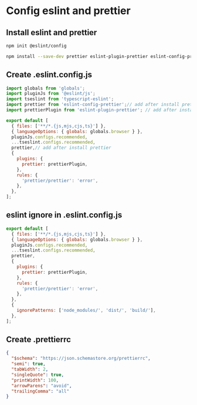# Config eslint and prettier

## Install eslint and prettier

```bash	
npm init @eslint/config
```

```bash
npm install --save-dev prettier eslint-plugin-prettier eslint-config-prettier
```

## Create .eslint.config.js

```javascript
import globals from 'globals';
import pluginJs from '@eslint/js';
import tseslint from 'typescript-eslint';
import prettier from 'eslint-config-prettier';// add after install prettier
import prettierPlugin from 'eslint-plugin-prettier'; // add after install prettier

export default [
  { files: ['**/*.{js,mjs,cjs,ts}'] },
  { languageOptions: { globals: globals.browser } },
  pluginJs.configs.recommended,
  ...tseslint.configs.recommended,
  prettier,// add after install prettier
  {
    plugins: {
      prettier: prettierPlugin,
    },
    rules: {
      'prettier/prettier': 'error',
    },
  },
];
```

## eslint ignore in .eslint.config.js

```javascript
export default [
  { files: ['**/*.{js,mjs,cjs,ts}'] },
  { languageOptions: { globals: globals.browser } },
  pluginJs.configs.recommended,
  ...tseslint.configs.recommended,
  prettier,
  {
    plugins: {
      prettier: prettierPlugin,
    },
    rules: {
      'prettier/prettier': 'error',
    },
  },
  {
    ignorePatterns: ['node_modules/', 'dist/', 'build/'],
  },
];
```

## Create .prettierrc

```json
{
  "$schema": "https://json.schemastore.org/prettierrc",
  "semi": true,
  "tabWidth": 2,
  "singleQuote": true,
  "printWidth": 100,
  "arrowParens": "avoid",
  "trailingComma": "all"
}
```
